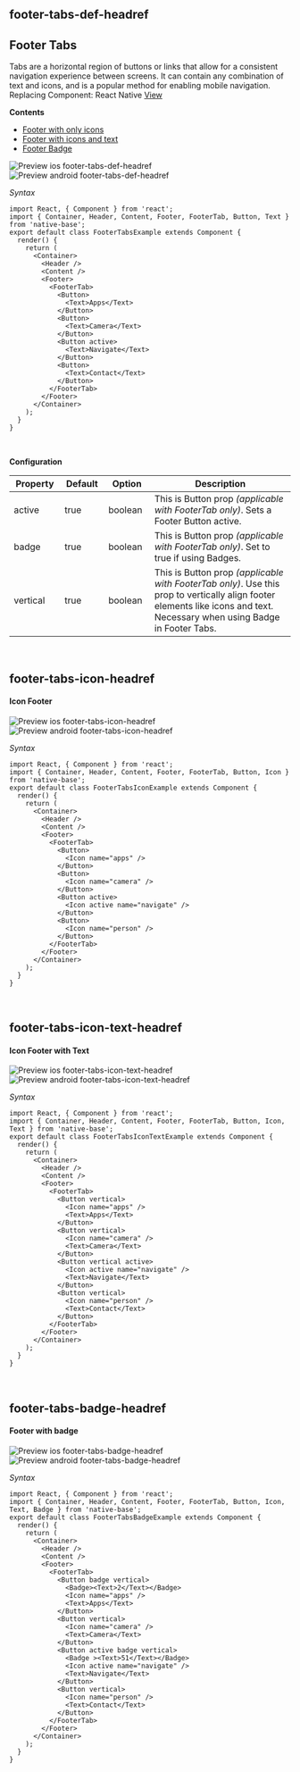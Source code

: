 ## footer-tabs-def-headref
## Footer Tabs

Tabs are a horizontal region of buttons or links that allow for a consistent navigation experience between screens. It can contain any combination of text and icons, and is a popular method for enabling mobile navigation.<br />
Replacing Component: React Native [View](https://facebook.github.io/react-native/docs/view.html)

**Contents**
* [Footer with only icons](Components.md#footer-tabs-icon-headref)
* [Footer with icons and text](Components.md#footer-tabs-icon-text-headref)
* [Footer Badge](Components.md#footer-tabs-badge-headref)

![Preview ios footer-tabs-def-headref](https://github.com/GeekyAnts/NativeBase-KitchenSink/raw/v2.2.0/screenshots/ios/footer-text.png)
![Preview android footer-tabs-def-headref](https://github.com/GeekyAnts/NativeBase-KitchenSink/raw/v2.2.0/screenshots/android/footer-text.png)

*Syntax*

<pre class="line-numbers"><code class="language-jsx">import React, { Component } from 'react';
import { Container, Header, Content, Footer, FooterTab, Button, Text } from 'native-base';
export default class FooterTabsExample extends Component {
  render() {
    return (
      &lt;Container>
        &lt;Header />
        &lt;Content />
        &lt;Footer>
          &lt;FooterTab>
            &lt;Button>
              &lt;Text>Apps&lt;/Text>
            &lt;/Button>
            &lt;Button>
              &lt;Text>Camera&lt;/Text>
            &lt;/Button>
            &lt;Button active>
              &lt;Text>Navigate&lt;/Text>
            &lt;/Button>
            &lt;Button>
              &lt;Text>Contact&lt;/Text>
            &lt;/Button>
          &lt;/FooterTab>
        &lt;/Footer>
      &lt;/Container>
    );
  }
}</code></pre><br />


**Configuration**

<table class = "table table-bordered">
        <thead>
            <tr>
                <th>Property</th>
                <th>Default</th>
                <th>Option</th>
                <th width="50%">Description</th>
            </tr>
        </thead>
        <tbody>
            <tr>
                <td>active</td>
                <td>true</td>
                <td>boolean</td>
                <td>
                This is Button prop <i>(applicable with FooterTab only)</i>. Sets a Footer Button active.
                </td>
            </tr>
            <tr>
                <td>badge</td>
                <td>true</td>
                <td>boolean</td>
                <td>
                This is Button prop <i>(applicable with FooterTab only)</i>. Set to true if using Badges.
                </td>
            </tr>
            <tr>
                <td>vertical</td>
                <td>true</td>
                <td>boolean</td>
                <td>
                This is Button prop <i>(applicable with FooterTab only)</i>. Use this prop to vertically align footer elements like icons and text. Necessary when using Badge in Footer Tabs.
                </td>
            </tr>
        </tbody>
    </table><br />

## footer-tabs-icon-headref
#### Icon Footer
![Preview ios footer-tabs-icon-headref](https://github.com/GeekyAnts/NativeBase-KitchenSink/raw/v2.2.0/screenshots/ios/footer-icon.png)
![Preview android footer-tabs-icon-headref](https://github.com/GeekyAnts/NativeBase-KitchenSink/raw/v2.2.0/screenshots/android/footer-icon.png)

*Syntax*

<pre class="line-numbers"><code class="language-jsx">import React, { Component } from 'react';
import { Container, Header, Content, Footer, FooterTab, Button, Icon } from 'native-base';
export default class FooterTabsIconExample extends Component {
  render() {
    return (
      &lt;Container>
        &lt;Header />
        &lt;Content />
        &lt;Footer>
          &lt;FooterTab>
            &lt;Button>
              &lt;Icon name="apps" />
            &lt;/Button>
            &lt;Button>
              &lt;Icon name="camera" />
            &lt;/Button>
            &lt;Button active>
              &lt;Icon active name="navigate" />
            &lt;/Button>
            &lt;Button>
              &lt;Icon name="person" />
            &lt;/Button>
          &lt;/FooterTab>
        &lt;/Footer>
      &lt;/Container>
    );
  }
}</code></pre><br />

## footer-tabs-icon-text-headref
#### Icon Footer with Text
![Preview ios footer-tabs-icon-text-headref](https://github.com/GeekyAnts/NativeBase-KitchenSink/raw/v2.2.0/screenshots/ios/footer-icon-text.png)
![Preview android footer-tabs-icon-text-headref](https://github.com/GeekyAnts/NativeBase-KitchenSink/raw/v2.2.0/screenshots/android/footer-icon-text.png)

*Syntax*

<pre class="line-numbers"><code class="language-jsx">import React, { Component } from 'react';
import { Container, Header, Content, Footer, FooterTab, Button, Icon, Text } from 'native-base';
export default class FooterTabsIconTextExample extends Component {
  render() {
    return (
      &lt;Container>
        &lt;Header />
        &lt;Content />
        &lt;Footer>
          &lt;FooterTab>
            &lt;Button vertical>
              &lt;Icon name="apps" />
              &lt;Text>Apps&lt;/Text>
            &lt;/Button>
            &lt;Button vertical>
              &lt;Icon name="camera" />
              &lt;Text>Camera&lt;/Text>
            &lt;/Button>
            &lt;Button vertical active>
              &lt;Icon active name="navigate" />
              &lt;Text>Navigate&lt;/Text>
            &lt;/Button>
            &lt;Button vertical>
              &lt;Icon name="person" />
              &lt;Text>Contact&lt;/Text>
            &lt;/Button>
          &lt;/FooterTab>
        &lt;/Footer>
      &lt;/Container>
    );
  }
}</code></pre><br />

## footer-tabs-badge-headref
#### Footer with badge
![Preview ios footer-tabs-badge-headref](https://github.com/GeekyAnts/NativeBase-KitchenSink/raw/v2.2.0/screenshots/ios/footer-badge.png)
![Preview android footer-tabs-badge-headref](https://github.com/GeekyAnts/NativeBase-KitchenSink/raw/v2.2.0/screenshots/android/footer-badge.png)

*Syntax*

<pre class="line-numbers"><code class="language-jsx">import React, { Component } from 'react';
import { Container, Header, Content, Footer, FooterTab, Button, Icon, Text, Badge } from 'native-base';
export default class FooterTabsBadgeExample extends Component {
  render() {
    return (
      &lt;Container>
        &lt;Header />
        &lt;Content />
        &lt;Footer>
          &lt;FooterTab>
            &lt;Button badge vertical>
              &lt;Badge>&lt;Text>2&lt;/Text>&lt;/Badge>
              &lt;Icon name="apps" />
              &lt;Text>Apps&lt;/Text>
            &lt;/Button>
            &lt;Button vertical>
              &lt;Icon name="camera" />
              &lt;Text>Camera&lt;/Text>
            &lt;/Button>
            &lt;Button active badge vertical>
              &lt;Badge >&lt;Text>51&lt;/Text>&lt;/Badge>
              &lt;Icon active name="navigate" />
              &lt;Text>Navigate&lt;/Text>
            &lt;/Button>
            &lt;Button vertical>
              &lt;Icon name="person" />
              &lt;Text>Contact&lt;/Text>
            &lt;/Button>
          &lt;/FooterTab>
        &lt;/Footer>
      &lt;/Container>
    );
  }
}</code></pre><br />
